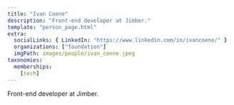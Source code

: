```yaml
---
title: "Ivan Coene"
description: "Front-end developer at Jimber."
template: "person_page.html"
extra:
  socialLinks: { LinkedIn: "https://www.linkedin.com/in/ivancoene/" }
  organizations: ["foundation"]
  imgPath: images/people/ivan_coene.jpeg
taxonomies:
  memberships:
    [tech]
---
```


Front-end developer at Jimber.